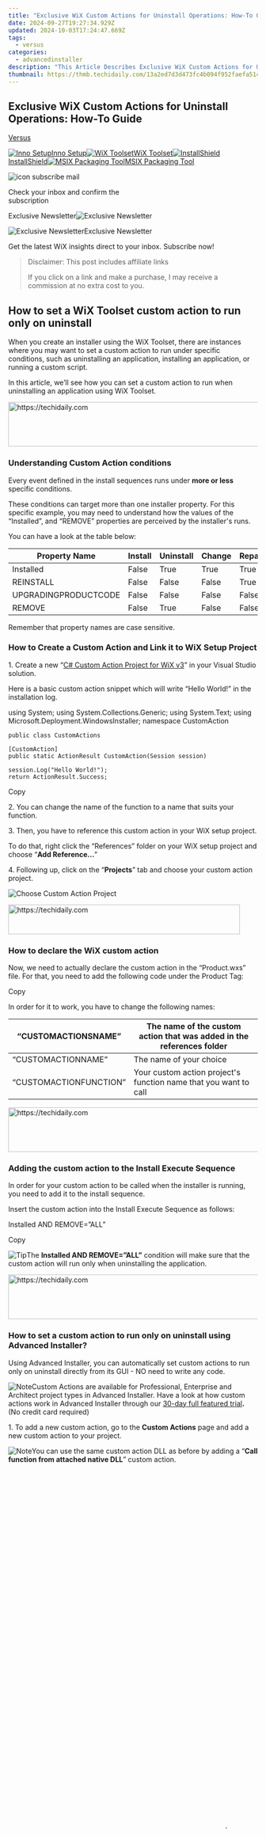 ```yaml
---
title: "Exclusive WiX Custom Actions for Uninstall Operations: How-To Guide"
date: 2024-09-27T19:27:34.929Z
updated: 2024-10-03T17:24:47.669Z
tags:
  - versus
categories:
  - advancedinstaller
description: "This Article Describes Exclusive WiX Custom Actions for Uninstall Operations: How-To Guide"
thumbnail: https://thmb.techidaily.com/13a2ed7d3d473fc4b094f952faefa5141a38181bbb0354fc87e696c7a5f69650.png
---
```


## Exclusive WiX Custom Actions for Uninstall Operations: How-To Guide

[Versus](https://tools.techidaily.com/advancedinstaller/products/)

[![Inno Setup](https://cdn.advancedinstaller.com/svg/versus/iconInnoSetup.svg "Inno Setup")Inno Setup](https://www.advancedinstaller.com/versus/wix-toolset/../inno-setup.html)[![WiX Toolset](https://cdn.advancedinstaller.com/svg/versus/iconWiXToolset.svg "WiX Toolset")WiX Toolset](https://tools.techidaily.com/advancedinstaller/products/)[![InstallShield](https://cdn.advancedinstaller.com/svg/versus/iconInstallShield.svg "InstallShield")InstallShield](https://www.advancedinstaller.com/versus/wix-toolset/../installshield/adminstudio.html)[![MSIX Packaging Tool](https://cdn.advancedinstaller.com/svg/versus/iconMSIXPackagingTool.svg "MSIX Packaging Tool")MSIX Packaging Tool](https://www.advancedinstaller.com/versus/wix-toolset/../msix-packaging-tool-vs-advanced-installer.html)

![icon subscribe mail](https://www.advancedinstaller.com/svg/blog/spotSubscribeSidebar.svg "icon subscribe mail")

Check your inbox and confirm the  
 subscription

Exclusive Newsletter![Exclusive Newsletter](https://www.advancedinstaller.com/svg/versus/iconDemo.svg)

![Exclusive Newsletter](https://www.advancedinstaller.com/svg/versus/iconDemo.svg)Exclusive Newsletter

Get the latest WiX insights direct to your inbox. Subscribe now!

>  Disclaimer: This post includes affiliate links
>
>  If you click on a link and make a purchase, I may receive a commission at no extra cost to you.
>

## How to set a WiX Toolset custom action to run only on uninstall

When you create an installer using the WiX Toolset, there are instances where you may want to set a custom action to run under specific conditions, such as uninstalling an application, installing an application, or running a custom script.

In this article, we’ll see how you can set a custom action to run when uninstalling an application using WiX Toolset.

<!-- affiliate ads begin -->
<a href="https://aligracehair.sjv.io/c/5597632/1948895/19272" target="_top" id="1948895">
  <img src="//a.impactradius-go.com/display-ad/19272-1948895" border="0" alt="https://techidaily.com" width="728" height="90"/>
</a>
<img height="0" width="0" src="https://aligracehair.sjv.io/i/5597632/1948895/19272" style="position:absolute;visibility:hidden;" border="0" />
<!-- affiliate ads end -->

### Understanding Custom Action conditions

Every event defined in the install sequences runs under **more or less** specific conditions.

These conditions can target more than one installer property. For this specific example, you may need to understand how the values of the “Installed”, and “REMOVE” properties are perceived by the installer's runs.

You can have a look at the table below:

| Property Name        | Install | Uninstall | Change | Repair | Upgrade |
| -------------------- | ------- | --------- | ------ | ------ | ------- |
| Installed            | False   | True      | True   | True   | True    |
| REINSTALL            | False   | False     | False  | True   | False   |
| UPGRADINGPRODUCTCODE | False   | False     | False  | False  | True    |
| REMOVE               | False   | True      | False  | False  | True    |

Remember that property names are case sensitive.

### How to Create a Custom Action and Link it to WiX Setup Project

1\. Create a new “[C# Custom Action Project for WiX v3](https://tools.techidaily.com/advancedinstaller/products/)” in your Visual Studio solution.

Here is a basic custom action snippet which will write “Hello World!” in the installation log.

using System; 
using System.Collections.Generic; 
using System.Text; 
using Microsoft.Deployment.WindowsInstaller; 
namespace CustomAction

    public class CustomActions 

    [CustomAction] 
    public static ActionResult CustomAction(Session session) 

    session.Log("Hello World!"); 
    return ActionResult.Success; 

Copy

2\. You can change the name of the function to a name that suits your function.

3\. Then, you have to reference this custom action in your WiX setup project. 

To do that, right click the “References” folder on your WiX setup project and choose “**Add Reference…**” 

4\. Following up, click on the “**Projects**” tab and choose your custom action project.

![Choose Custom Action Project](https://cdn.advancedinstaller.com/img/wix-child-images/choose-custom-action-project.png "Choose Custom Action Project")  

<!-- affiliate ads begin -->
<a href="https://review-au.sjv.io/c/5597632/2098703/14409" target="_top" id="2098703">
  <img src="//a.impactradius-go.com/display-ad/14409-2098703" border="0" alt="https://techidaily.com" width="468" height="60"/>
</a>
<img height="0" width="0" src="https://review-au.sjv.io/i/5597632/2098703/14409" style="position:absolute;visibility:hidden;" border="0" />
<!-- affiliate ads end -->

### How to declare the WiX custom action

Now, we need to actually declare the custom action in the “Product.wxs” file. For that, you need to add the following code under the Product Tag:

<Binary Id="CustomActionBinary" SourceFile="$(var.CUSTOMACTIONSNAME.TargetDir)$(var.CUSTOMACTIONSNAME.TargetName).CA.dll" /> <CustomAction Id="CUSTOMACTIONAME" Impersonate="no" BinaryKey="CustomActionBinary" DllEntry="CUSTOMACTIONFUNCTION" Return="check" />

Copy

In order for it to work, you have to change the following names:

| “CUSTOMACTIONSNAME”    | The name of the custom action that was added in the references folder |
| ---------------------- | --------------------------------------------------------------------- |
| “CUSTOMACTIONNAME”     | The name of your choice                                               |
| “CUSTOMACTIONFUNCTION” | Your custom action project's function name that you want to call      |

<!-- affiliate ads begin -->
<a href="https://aligracehair.sjv.io/c/5597632/1948881/19272" target="_top" id="1948881">
  <img src="//a.impactradius-go.com/display-ad/19272-1948881" border="0" alt="https://techidaily.com" width="728" height="90"/>
</a>
<img height="0" width="0" src="https://aligracehair.sjv.io/i/5597632/1948881/19272" style="position:absolute;visibility:hidden;" border="0" />
<!-- affiliate ads end -->

### Adding the custom action to the Install Execute Sequence

In order for your custom action to be called when the installer is running, you need to add it to the install sequence. 

Insert the custom action into the Install Execute Sequence as follows:

<InstallExecuteSequence> 
     <Custom Action='CustomAction1' After='InstallInitialize'>Installed AND REMOVE=”ALL”</Custom> 
</InstallExecuteSequence>

Copy

![Tip](https://cdn.advancedinstaller.com/svg/common/IconMessageTip.svg)The **Installed AND REMOVE=”ALL”** condition will make sure that the custom action will run only when uninstalling the application.

<!-- affiliate ads begin -->
<a href="https://appsumo.8odi.net/c/5597632/2144278/7443" target="_top" id="2144278">
  <img src="//a.impactradius-go.com/display-ad/7443-2144278" border="0" alt="https://techidaily.com" width="728" height="90"/>
</a>
<img height="0" width="0" src="https://appsumo.8odi.net/i/5597632/2144278/7443" style="position:absolute;visibility:hidden;" border="0" />
<!-- affiliate ads end -->

### How to set a custom action to run only on uninstall using Advanced Installer?

Using Advanced Installer, you can automatically set custom actions to run only on uninstall directly from its GUI - NO need to write any code.

![Note](https://cdn.advancedinstaller.com/svg/common/IconMessageNote.svg)Custom Actions are available for Professional, Enterprise and Architect project types in Advanced Installer. Have a look at how custom actions work in Advanced Installer through our [30-day full featured trial](https://tools.techidaily.com/advancedinstaller/products/)**.** (No credit card required)

1\. To add a new custom action, go to the **Custom Actions** page and add a new custom action to your project.

![Note](https://cdn.advancedinstaller.com/svg/common/IconMessageNote.svg)You can use the same custom action DLL as before by adding a “**Call function from attached native DLL**” custom action.

<!-- affiliate ads begin -->
<span id="1424528">
					<video width="864" height="1536" style="cursor:pointer"
           poster="//a.impactradius-go.com/display-clicktoplayimage/1424528.png"
           onclick="if(!this.playClicked){this.play();this.setAttribute('controls',true);this.playClicked=true;}">
	   <source src="//a.impactradius-go.com/display-ad/16446-1424528">
	   <img src="//a.impactradius-go.com/display-clicktoplayimage/1424528.png" style="border: none; height: 100%; width: 100%; object-fit: contain">
	</video>
	<div style="width:540px;text-align:center"><a href="javascript:window.open(decodeURIComponent('https%3A%2F%2Flaganoo.pxf.io%2Fc%2F5597632%2F1424528%2F16446'), '_blank');void(0);">Click here</a></div>
</span>
<img height="0" width="0" src="https://imp.pxf.io/i/5597632/1424528/16446" style="position:absolute;visibility:hidden;" border="0" />
<!-- affiliate ads end -->

![Call Function from Attached Native DLL Custom Action](https://cdn.advancedinstaller.com/img/wix-child-images/call-function-from-attached-native-dll-custom-action.png "Call Function from Attached Native DLL Custom Action")  

2\. In the Properties section, under the **Function** field, select the function you want your custom action to call.

![Custom Action Function](https://cdn.advancedinstaller.com/img/wix-child-images/custom-action-function.png "Custom Action Function")  

3\. Now, in the **Execution Stage Condition** section, uncheck the Install and Maintenance checkboxes. That will make sure that your custom action will run only when you uninstall the application.

![Execution Stage Condition](https://cdn.advancedinstaller.com/img/wix-child-images/execution-stage-condition.png "Execution Stage Condition")  

And that’s it! As you could see, setting a custom action through Advanced Installer intuitive GUI requires no code skills allowing you to be time efficient when configuring your application.

### Conclusion

In this article, we presented two approaches for configuring a custom action to run on uninstall.As we’ve seen, WiX is not GUI-based and sometimes it can be challenging to achieve specific tasks, having to create custom scripts from scratch. On the other hand, the process of adding custom actions is much simpler and quicker using Advanced Installer which offers a dedicated GUI for adding and defining custom actions.

We hope you like it! For more topic suggestions, leave a comment below.

Advanced Installer #1 alternative to the WiX Toolset

We decided to focus on our main goal to save precious time of our developers.

HANS-LEO TEULINGS   
 PHD – CEO, NEUROSCRIPT, LLC

You might find useful:

* [CAB Embedding Options in MSI](https://tools.techidaily.com/advancedinstaller/products/)
* [Updated installers in WiX Toolset](https://tools.techidaily.com/advancedinstaller/products/)
* [Custom Actions In WiX Toolset](https://tools.techidaily.com/advancedinstaller/products/)
* [Windows Services with WiX Installer](https://tools.techidaily.com/advancedinstaller/products/)
* [Set WiX Installer Version to the Current Build Version](https://tools.techidaily.com/advancedinstaller/products/)
* [Remove Files and Folders when Uninstalling with WiX](https://tools.techidaily.com/advancedinstaller/products/)
* [How to set a WiX Toolset custom action to run only on uninstall](https://tools.techidaily.com/advancedinstaller/products/)
* [How to create non-advertised shortcuts for all users / per machine with WiX Toolset](https://tools.techidaily.com/advancedinstaller/products/)
* [How to Remove Files on Uninstall Using WiX Toolset](https://tools.techidaily.com/advancedinstaller/products/)
* [How to create major upgrades for MSI packages using WiX Toolset](https://tools.techidaily.com/advancedinstaller/products/)
* [How to pass CustomActionData to a CustomAction using WiX](https://tools.techidaily.com/advancedinstaller/products/)
* [How to build an installer without a license page using WiX Toolset](https://tools.techidaily.com/advancedinstaller/products/)
* [How to create a WiX KeyPath attribute](https://tools.techidaily.com/advancedinstaller/products/)
* [How to Create a Desktop Shortcut using WiX Toolset](https://tools.techidaily.com/advancedinstaller/products/)
* [How to Use WiX MSI to Update an Installed Application](https://tools.techidaily.com/advancedinstaller/products/)
* [How to correctly set the install folder in Wix](https://tools.techidaily.com/advancedinstaller/products/)
* [WiX Toolset Visual Studio Extension](https://tools.techidaily.com/advancedinstaller/products/)
* [How to create a custom dialog in WiX for user input](https://tools.techidaily.com/advancedinstaller/products/)
* [How to create an MSI installer with WiX](https://tools.techidaily.com/advancedinstaller/products/)
* [How to use WIX MSI to do a silent install or uninstall of a web app](https://tools.techidaily.com/advancedinstaller/products/)

### Get the most from packaging with Advanced Installer

Try the 30-day fully-featured edition absolutely free!

[Download Free Trial](https://tools.techidaily.com/advancedinstaller/products/)

No credit card required

<ins class="adsbygoogle"
     style="display:block"
     data-ad-format="autorelaxed"
     data-ad-client="ca-pub-7571918770474297"
     data-ad-slot="1223367746"></ins>

<ins class="adsbygoogle"
     style="display:block"
     data-ad-client="ca-pub-7571918770474297"
     data-ad-slot="8358498916"
     data-ad-format="auto"
     data-full-width-responsive="true"></ins>

<span class="atpl-alsoreadstyle">Also read:</span>
<div><ul>
<li><a href="https://screen-activity-recording.techidaily.com/new-nurturing-nature-in-valheim-top-seed-selection-tips-for-2024/"><u>[New] Nurturing Nature in Valheim Top Seed Selection Tips for 2024</u></a></li>
<li><a href="https://extra-support.techidaily.com/new-portable-balance-enhancer-for-shooting-blurs/"><u>[New] Portable Balance Enhancer for Shooting Blurs</u></a></li>
<li><a href="https://instagram-videos.techidaily.com/new-post-production-pro-tailoring-video-content-to-instagram-standards-with-x/"><u>[New] Post-Production Pro Tailoring Video Content to Instagram Standards with X</u></a></li>
<li><a href="https://some-knowledge.techidaily.com/2024-approved-exclusive-listing-top-15-platforms-for-gopro-optimal-use/"><u>2024 Approved Exclusive Listing Top 15 Platforms for GoPro Optimal Use</u></a></li>
<li><a href="https://fox-http.techidaily.com/advanced-tips-for-3d-color-grading/"><u>Advanced Tips for 3D Color Grading</u></a></li>
<li><a href="https://some-skills.techidaily.com/exciting-news-googles-bard-is-rolling-out-immediately-with-additional-plugin-support/"><u>Exciting News! Google's Bard Is Rolling Out Immediately with Additional Plugin Support</u></a></li>
<li><a href="https://some-tips.techidaily.com/understanding-the-ping-tool-a-comprehensive-guide-on-testing-your-online-connectivity/"><u>Understanding the PING Tool: A Comprehensive Guide on Testing Your Online Connectivity</u></a></li>
<li><a href="https://techno-recovery.techidaily.com/understanding-your-internet-data-usage-tips-and-tricks/"><u>Understanding Your Internet Data Usage - Tips & Tricks</u></a></li>
<li><a href="https://some-tips.techidaily.com/windows-11-creators-update-troubleshooting-fixing-downloads-and-audio-problems/"><u>Windows 11 Creators Update Troubleshooting: Fixing Downloads and Audio Problems</u></a></li>
<li><a href="https://some-tips.techidaily.com/windows-11-creators-update-download-stuck-and-no-sound-issues-fixed/"><u>Windows 11 Creators Update: Download Stuck & No Sound Issues [Fixed]</u></a></li>
<li><a href="https://some-tips.techidaily.com/windows-11-essentials-executing-a-pristine-system-reboot/"><u>Windows 11 Essentials: Executing a Pristine System Reboot</u></a></li>
</ul></div>

